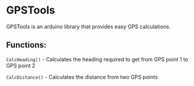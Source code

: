 # GPSTools

GPSTools is an arduino library that provides easy GPS calculations.

## Functions:

`CalcHeading()` - Calculates the heading required to get from GPS point 1 to GPS point 2

`CalcDistance()` - Calculates the distance from two GPS points

